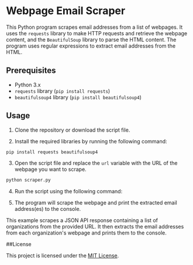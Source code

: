 # Webpage Email Scraper

This Python program scrapes email addresses from a list of webpages. It uses the `requests` library to make HTTP requests and retrieve the webpage content, and the `BeautifulSoup` library to parse the HTML content. The program uses regular expressions to extract email addresses from the HTML.

## Prerequisites

- Python 3.x
- `requests` library (`pip install requests`)
- `beautifulsoup4` library (`pip install beautifulsoup4`)

## Usage

1. Clone the repository or download the script file.

2. Install the required libraries by running the following command:

```bash
pip install requests beautifulsoup4
```

3. Open the script file and replace the `url` variable with the URL of the webpage you want to scrape.

```python
python scraper.py
```

4. Run the script using the following command:

5. The program will scrape the webpage and print the extracted email address(es) to the console.

This example scrapes a JSON API response containing a list of organizations from the provided URL. It then extracts the email addresses from each organization's webpage and prints them to the console.

##License

This project is licensed under the [MIT License](https://github.com/git/git-scm.com/blob/main/MIT-LICENSE.txt).


